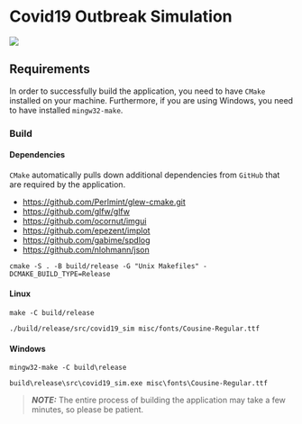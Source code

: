 # Covid19 Outbreak Simulation

<img src="img/demo.gif">

## Requirements

In order to successfully build the application, you need to have `CMake` installed on your machine. Furthermore, if you are using Windows, you need to have installed `mingw32-make`.

### Build

#### Dependencies

`CMake` automatically pulls down additional dependencies from `GitHub` that are required by the application.

- https://github.com/Perlmint/glew-cmake.git
- https://github.com/glfw/glfw
- https://github.com/ocornut/imgui
- https://github.com/epezent/implot
- https://github.com/gabime/spdlog
- https://github.com/nlohmann/json


```
cmake -S . -B build/release -G "Unix Makefiles" -DCMAKE_BUILD_TYPE=Release
```
#### Linux

```
make -C build/release
```

```
./build/release/src/covid19_sim misc/fonts/Cousine-Regular.ttf
```

#### Windows

```
mingw32-make -C build\release
```

```
build\release\src\covid19_sim.exe misc\fonts\Cousine-Regular.ttf
```

> **_NOTE:_**  The entire process of building the application may take a few minutes, so please be patient.
